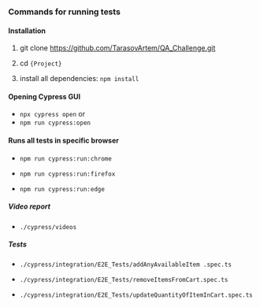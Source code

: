 ### Commands for running tests

#### Installation

1. git clone <https://github.com/TarasovArtem/QA_Challenge.git>

2. cd  `{Project}`

3. install all dependencies: `npm install`


#### Opening Cypress GUI

- `npx cypress open` 
or 
- `npm run cypress:open`


#### Runs all tests in specific browser

- `npm run cypress:run:chrome`

- `npm run cypress:run:firefox`

- `npm run cypress:run:edge`

##### Video report

- `./cypress/videos`

##### Tests

- `./cypress/integration/E2E_Tests/addAnyAvailableItem .spec.ts`

- `./cypress/integration/E2E_Tests/removeItemsFromCart.spec.ts`

- `./cypress/integration/E2E_Tests/updateQuantityOfItemInCart.spec.ts`

